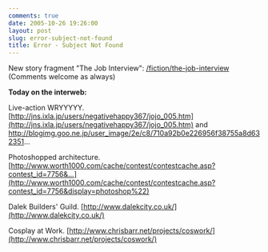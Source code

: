 ```yaml
---
comments: true
date: 2005-10-26 19:26:00
layout: post
slug: error-subject-not-found
title: Error - Subject Not Found
---
```


New story fragment "The Job Interview":  [/fiction/the-job-interview](/fiction/the-job-interview)  (Comments welcome as always)  

<b>Today on the interweb:</b>  

Live-action WRYYYYY.  [http://jns.ixla.jp/users/negativehappy367/jojo_005.htm](http://jns.ixla.jp/users/negativehappy367/jojo_005.htm) and http://blogimg.goo.ne.jp/user_image/2e/c8/710a92b0e226956f38755a8d632351...  

Photoshopped architecture.  [http://www.worth1000.com/cache/contest/contestcache.asp?contest_id=7756&...](http://www.worth1000.com/cache/contest/contestcache.asp?contest_id=7756&display=photoshop%22)  

Dalek Builders' Guild.  [http://www.dalekcity.co.uk/](http://www.dalekcity.co.uk/)  

Cosplay at Work. [http://www.chrisbarr.net/projects/coswork/](http://www.chrisbarr.net/projects/coswork/)

